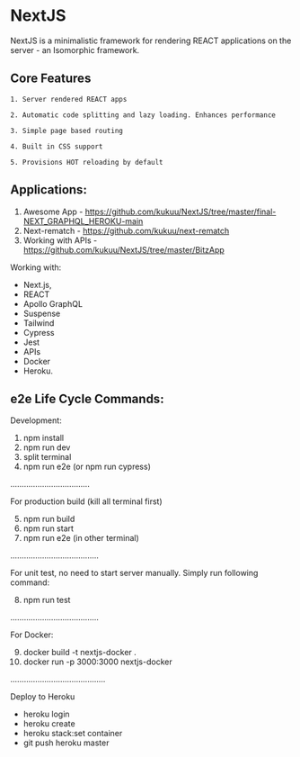 # NextJS 

NextJS is a minimalistic framework for rendering REACT applications on the server - an Isomorphic framework.

## Core Features

```
1. Server rendered REACT apps

2. Automatic code splitting and lazy loading. Enhances performance

3. Simple page based routing

4. Built in CSS support

5. Provisions HOT reloading by default

```

## Applications:

1. Awesome App - https://github.com/kukuu/NextJS/tree/master/final-NEXT_GRAPHQL_HEROKU-main
2. Next-rematch - https://github.com/kukuu/next-rematch
3. Working with APIs - https://github.com/kukuu/NextJS/tree/master/BitzApp



Working with:
- Next.js,  
- REACT 
- Apollo GraphQL 
- Suspense 
- Tailwind 
- Cypress 
- Jest 
- APIs 
- Docker 
-  Heroku.

## e2e  Life Cycle Commands:

Development:

1.  npm install
2. npm run dev
3. split terminal
4. npm run e2e (or npm run cypress)

...................................

For production build
(kill all terminal first)

5. npm run build
6. npm run start
7. npm run e2e (in other terminal)

.......................................


For unit test, no need to start server manually. Simply run following command:

8. npm run test

.......................................

For Docker:
 
9. docker build -t nextjs-docker .
10. docker run -p 3000:3000 nextjs-docker

..........................................


Deploy to Heroku

- heroku login
- heroku create
- heroku stack:set container
- git push heroku master
